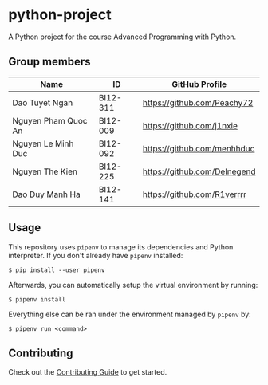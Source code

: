 # python-project

A Python project for the course Advanced Programming with Python.

## Group members

Name                |    ID    |       GitHub Profile
--------------------|----------|-----------------------------
Dao Tuyet Ngan      | BI12-311 | https://github.com/Peachy72
Nguyen Pham Quoc An | BI12-009 | https://github.com/j1nxie
Nguyen Le Minh Duc  | BI12-092 | https://github.com/menhhduc
Nguyen The Kien     | BI12-225 | https://github.com/Delnegend
Dao Duy Manh Ha     | BI12-141 | https://github.com/R1verrrr

## Usage

This repository uses `pipenv` to manage its dependencies and Python interpreter.
If you don't already have `pipenv` installed:

```shell
$ pip install --user pipenv
```

Afterwards, you can automatically setup the virtual environment by running:

```shell
$ pipenv install
```

Everything else can be ran under the environment managed by `pipenv` by:

```shell
$ pipenv run <command>
```

## Contributing

Check out the [Contributing Guide](CONTRIBUTING.md) to get started.
